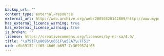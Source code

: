 ```yaml
---
backup_url: ''
content_type: external-resource
external_url: http://web.archive.org/web/20050828142809/http://www.mypcera.com/xin/
has_external_licence_warning: true
has_external_license_warning: true
is_broken: ''
license: https://creativecommons.org/licenses/by-nc-sa/4.0/
title: "\u751F\u8096\u661F\u5EA7\u7F51"
uid: c6b39132-ff65-46d6-b697-7c3699374f65
---
```

